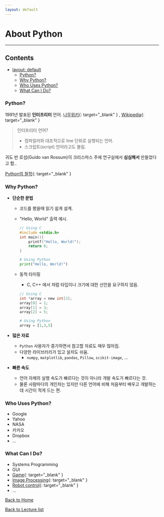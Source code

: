 ```yaml
---
layout: default
---
```


# About Python  <!-- omit in toc -->
---
## Contents  <!-- omit in toc -->
- [layout: default](#layout-default)
  - [Python?](#python)
  - [Why Python?](#why-python)
  - [Who Uses Python?](#who-uses-python)
  - [What Can I Do?](#what-can-i-do)

### Python?

1991년 발표된 **인터프리터** 언어. [나무위키](https://namu.wiki/w/%EC%9D%B8%ED%84%B0%ED%94%84%EB%A6%AC%ED%84%B0){: target="_blank" } , [Wikipedia](https://ko.wikipedia.org/wiki/%EC%9D%B8%ED%84%B0%ED%94%84%EB%A6%AC%ED%84%B0){: target="_blank" }
> 인터프리터 언어?
> - 컴파일러와 대조적으로 line 단위로 실행되는 언어.
> - 스크립트(script) 언어라고도 불림. 

귀도 반 로섬(Guido van Rossum)이 크리스마스 주에 연구실에서 **심심해서** 만들었다고 함..

[Python의 철학](https://www.python.org/dev/peps/pep-0020/){: target="_blank" }

### Why Python?
- **단순한 문법**
  - 코드를 봤을때 읽기 쉽게 설계.
  - "Hello, World" 출력 예시.
    ``` c
    // Using C
    #include <stdio.h>
    int main(){
        printf("Hello, World!");
        return 0;
    }
    ```

    ``` python
    # Using Python
    print("Hello, World!")
    ```
  - 동적 타이핑
    - C, C++ 에서 처럼 타입이나 크기에 대한 선언을 요구하지 않음.
    
    ``` c
    // Using C
    int *array = new int[3];
    array[0] = 1;
    array[1] = 3;
    array[2] = 5;
    ```

    ``` python
    # Using Python
    array = [1,3,5]
    ```

- **많은 자료**
    - `Python` 사용자가 증가하면서 참고할 자료도 매우 많아짐.
    - 다양한 라이브러리가 있고 설치도 쉬움.
      - `numpy`, `matplotlib`, `pandas`, `Pillow`, `scikit-image`, ...

- **빠른 속도**
    - 언어 자체의 실행 속도가 빠르다는 것이 아니라 개발 속도가 빠르다는 것.
    - 물론 사람마다의 개인차는 있지만 다른 언어에 비해 처음부터 배우고 개발하는데 시간이 적게 드는 편.  


### Who Uses Python?
- Google
- Yahoo
- NASA
- 카카오
- Dropbox
- ...


### What Can I Do?
- Systems Programming
- GUI
- [Game](https://www.youtube.com/watch?v=zPlJ-ma32T0){: target="_blank" }
- [Image Processing](https://opencv-python-tutroals.readthedocs.io/en/latest/_images/face.jpg){: target="_blank" }
- [Robot control](https://pythonprogramming.net/robotics-raspberry-pi-tutorial-gopigo-introduction/){: target="_blank" }
- ...

[Back to Home](../index.md)

[Back to Lecture list](../lecturelist.md)